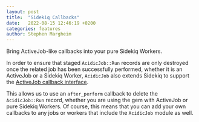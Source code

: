 ```yaml
---
layout: post
title:  "Sidekiq Callbacks"
date:   2022-08-15 12:46:19 +0200
categories: features
author: Stephen Margheim
---
```


<p class="lead">Bring ActiveJob-like callbacks into your pure Sidekiq Workers.</p>

In order to ensure that staged `AcidicJob::Run` records are only destroyed once the related job has been successfully performed, whether it is an ActiveJob or a Sidekiq Worker, `AcidicJob` also extends Sidekiq to support the [ActiveJob callback interface](https://edgeguides.rubyonrails.org/active_job_basics.html#callbacks).

This allows us to use an `after_perform` callback to delete the `AcidicJob::Run` record, whether you are using the gem with ActiveJob or pure Sidekiq Workers. Of course, this means that you can add your own callbacks to any jobs or workers that include the `AcidicJob` module as well.
